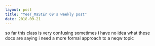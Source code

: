 ```yaml
---
layout: post
title: "YeeT_MaStEr 69's weekly post"
date: 2018-09-21
---
```


so far this class is very confusing sometimes i have no idea what these docs are saying i need a more formal approach to a neqw topic
